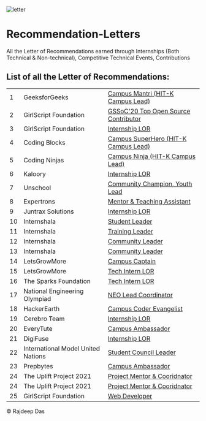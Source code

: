 ![letter](https://user-images.githubusercontent.com/44817007/147838640-297ccbb7-c0d3-4ed7-b33b-f8acf21368bb.jpg)


# Recommendation-Letters
All the Letter of Recommendations earned through Internships (Both Technical &amp; Non-technical), Competitive Technical Events, Contributions

## List of all the Letter of Recommendations:

<table>
 
<tr>
<td> 1 </td>
<td>
GeeksforGeeks
</td>
<td>
<a href="https://github.com/Rajspeaks/Recommendation-Letters/blob/main/GeeksforGeeks/Rajdeep%20Das-Letter%20of%20Recommendation.pdf"> Campus Mantri (HIT-K Campus Lead) </a>
</td>
</tr>

<tr>
 <td> 2 </td>
<td>
GirlScript Foundation
</td>
<td>
<a href="https://github.com/Rajspeaks/Recommendation-Letters/blob/main/GirlScript%20Foundation/Rajdeep%20Das%20GSSOC'20%20LOR.pdf"> GSSoC'20 Top Open Source Contributor </a>
</td>
</tr>

<tr>
 <td> 3 </td>
<td>
GirlScript Foundation
</td>
<td>
<a href="https://github.com/Rajspeaks/Recommendation-Letters/blob/main/GirlScript%20Foundation/Graphics%20Intern%20LOR.pdf"> Internship LOR </a>
</td>
</tr>
 
<tr>
 <td> 4 </td>
<td>
Coding Blocks
</td>
<td>
<a href="https://github.com/Rajspeaks/Recommendation-Letters/blob/main/Coding%20Blocks/Rajdeep%20Das%20Coding%20Blocks-LOR.pdf"> Campus SuperHero (HIT-K Campus Lead) </a></td>
</tr>

<tr>
 <td> 5 </td>
<td>
Coding Ninjas
</td>
<td>
<a href="https://github.com/Rajspeaks/Recommendation-Letters/blob/main/Coding%20Ninjas/Coding%20Ninja%20Letter%20of%20Recommendation.pdf"> Campus Ninja (HIT-K Campus Lead) </a></td>
</tr>

<tr>
 <td> 6 </td>
<td>
Kaloory
</td>
<td>
<a href="https://github.com/Rajspeaks/Recommendation-Letters/blob/main/Kaloory/Rajdeep%20Das%20Kaloory%20Internship%20Certificate.pdf"> Internship LOR </a>
</td>
</tr>

<tr>
 <td> 7 </td>
<td>
Unschool
</td>
<td>
<a href="https://github.com/Rajspeaks/Recommendation-Letters/blob/main/Unschool/LOR%20Community%20Champion.pdf"> Community Champion, Youth Lead </a>
</td>
</tr>
  
<tr>
 <td> 8 </td>
<td>
Expertrons
</td>
<td>
<a href="https://github.com/Rajspeaks/Recommendation-Letters/blob/main/Expertrons/LOR%20Rajdeep%20Das.pdf"> Mentor & Teaching Assistant </a>
</td>
</tr>


<tr>
 <td> 9 </td>
<td>
Juntrax Solutions
</td>
<td>
<a href="https://github.com/Rajspeaks/Recommendation-Letters/blob/main/Juntrax%20Solutions/Juntrax%20Internship%20LOR%20.pdf"> Internship LOR </a>
</td>
</tr>

<tr>
 <td> 10 </td>
<td>
Internshala
</td>
<td>
<a href="https://github.com/Rajspeaks/Recommendation-Letters/blob/main/Internshala/ISP%2018%20Leaders%20LOR.pdf"> Student Leader </a></td>
</tr>

 <tr>
 <td> 11 </td>
<td>
Internshala
</td>
<td>
<a href="https://github.com/Rajspeaks/Recommendation-Letters/blob/main/Internshala/ISP%2018%20Training%20Leaders%20Certificate%20.pdf"> Training Leader </a></td>
</tr>
 
  <tr>
 <td> 12 </td>
<td>
Internshala
</td>
<td>
<a href="https://github.com/Rajspeaks/Recommendation-Letters/blob/main/Internshala/ISP%2019%20Community%20Management%20Internship%20Completion%20Letter.pdf"> Community Leader </a></td>
</tr>
 
  <tr>
 <td> 13 </td>
<td>
Internshala
</td>
<td>
<a href="https://github.com/Rajspeaks/Recommendation-Letters/blob/main/Internshala/ISP%2019%20Community%20Marketing%20Lead%20Internship%20Completion%20Letter.pdf"> Community Leader </a></td>
</tr>
 
<tr>
 <td> 14 </td>
<td>
LetsGrowMore
</td>
<td>
<a href="https://github.com/Rajspeaks/Recommendation-Letters/blob/main/LetsGrowMore/CA%20LOR.pdf"> Campus Captain </a>
</td>
</tr>
 
<tr>
 <td> 15 </td>
<td>
LetsGrowMore
</td>
<td>
<a href="https://github.com/Rajspeaks/Recommendation-Letters/blob/main/LetsGrowMore/Rajdeep%20Das%20LOR%20Tech%20Intern.pdf"> Tech Intern LOR </a>
</td>
</tr>
  
<tr>
 <td> 16 </td>
<td>
The Sparks Foundation
</td>
<td>
<a href="https://github.com/Rajspeaks/Recommendation-Letters/blob/main/The%20Sparks%20Foundation/Rajdeep%20Das%20Letter%20of%20Recommendation.pdf"> Tech Intern LOR </a>
</td>
</tr>

<tr>
 <td> 17 </td>
<td>
National Engineering Olympiad
</td>
<td>
<a href="https://github.com/Rajspeaks/Recommendation-Letters/blob/main/National%20Engineering%20Olympiad/NEO%20LOR%20Rajdeep%20Das.pdf"> NEO Lead Coordinator </a>
</td>
</tr>
  
<tr>
 <td> 18 </td>
<td>
HackerEarth
</td>
<td>
<a href="https://github.com/Rajspeaks/Recommendation-Letters/blob/main/HackerEarth/Hackerearh%20Letter%20of%20Recommendation-%20Rajdeep%20Das.pdf"> Campus Coder Evangelist </a>
</td>
</tr>

<tr>
 <td> 19 </td>
<td>
Cerebro Team
</td>
<td>
<a href="https://github.com/Rajspeaks/Recommendation-Letters/blob/main/Cerebro%20Team/Rajdeep%20Das-Cerebro%20Team%20LOR.pdf"> Internship LOR </a>
</td>
</tr>

<tr>
 <td> 20 </td>
<td>
EveryTute
</td>
<td>
<a href="https://github.com/Rajspeaks/Recommendation-Letters/blob/main/EveryTute/LOR.pdf"> Campus Ambassador </a>
</td>
</tr>
   
<tr>
 <td> 21 </td>
<td>
DigiFuse
</td>
<td>
<a href="https://github.com/Rajspeaks/Recommendation-Letters/blob/main/Digifuse/DigiFuse%20LOR.pdf"> Internship LOR </a>
</td>
</tr>

<tr>
 <td> 22 </td>
<td>
International Model United Nations
</td>
<td>
<a href="https://github.com/Rajspeaks/Recommendation-Letters/blob/main/International%20Model%20United%20Nations/Letter%20of%20Recommendation.pdf"> Student Council Leader </a>
</td>
</tr>
  
<tr>
 <td> 23 </td>
<td>
Prepbytes
</td>
<td>
<a href="https://github.com/Rajspeaks/Recommendation-Letters/blob/main/Prepbytes/Prepbytes%20LOR.pdf"> Campus Ambassador </a>
</td>
</tr>

 <tr>
 <td> 24 </td>
<td>
The Uplift Project 2021
</td>
<td>
<a href="https://github.com/Rajspeaks/Recommendation-Letters/blob/main/The%20Uplift%20Project/Uplift%20Project%20LOR.pdf"> Project Mentor & Cooridnator </a>
</td>
</tr>
 
<tr>
<td> 24 </td>
<td>
The Uplift Project 2021
</td>
<td>
<a href="https://github.com/Rajspeaks/Recommendation-Letters/blob/main/The%20Uplift%20Project/Uplift%20Project%20LOR.pdf"> Project Mentor & Cooridnator </a>
</td>
</tr>
 
 <tr>
 <td> 25 </td>
<td>
 GirlScript Foundation
</td>
<td>
<a href="https://github.com/Rajspeaks/Company-Recommendation-Letters/blob/main/GirlScript%20Foundation/GSSoC%2021%20Web%20DevLOR.pdf"> Web Developer </a>
</td>
</tr>

 </table>
 
&copy; Rajdeep Das
